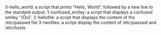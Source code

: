 0-hello_world: a script that prints “Hello, World”, followed by a new line to the standard output.
1-confused_smiley: a script that displays a confused smiley "(Ôo)'.
2-hellofile: a script that displays the content of the /etc/passwd file
3-twofiles: a script display the content of /etc/passwd and /etc/hosts
